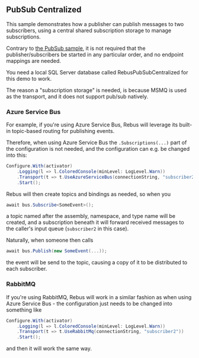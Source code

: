 ## PubSub Centralized

This sample demonstrates how a publisher can publish messages to two subscribers, using a central
shared subscription storage to manage subscriptions.

Contrary to [the PubSub sample](/PubSub), it is not required that the publisher/subscribers be
started in any particular order, and no endpoint mappings are needed.

You need a local SQL Server database called RebusPubSubCentralized for this demo to work.

The reason a "subscription storage" is needed, is because MSMQ is used as the transport,
and it does not support pub/sub natively.

### Azure Service Bus

For example, if you're using Azure Service Bus, Rebus will leverage its built-in topic-based
routing for publishing events.

Therefore, when using Azure Service Bus the `.Subscriptions(...)` part of the configuration is not
needed, and the configuration can e.g. be changed into this:
```csharp
Configure.With(activator)
    .Logging(l => l.ColoredConsole(minLevel: LogLevel.Warn))
    .Transport(t => t.UseAzureServiceBus(connectionString, "subscriber2"))
    .Start();
```

Rebus will then create topics and bindings as needed, so when you
```csharp
await bus.Subscribe<SomeEvent>();
```
a topic named after the assembly, namespace, and type name will be created, and a subscription
beneath it will forward received messages to the caller's input queue (`subscriber2` in this case).

Naturally, when someone then calls
```csharp
await bus.Publish(new SomeEvent(...));
```
the event will be send to the topic, causing a copy of it to be distributed to each subscriber.

### RabbitMQ

If you're using RabbitMQ, Rebus will work in a similar fashion as when using Azure Service Bus - the
configuration just needs to be changed into something like
```csharp
Configure.With(activator)
    .Logging(l => l.ColoredConsole(minLevel: LogLevel.Warn))
    .Transport(t => t.UseRabbitMq(connectionString, "subscriber2"))
    .Start();
```
and then it will work the same way.
